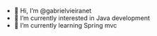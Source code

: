 - 👋 Hi, I’m @gabrielvieiranet
- 👀 I’m currently interested in Java development
- 🌱 I’m currently learning Spring mvc
